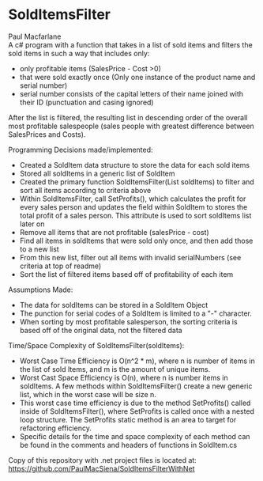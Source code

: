 # SoldItemsFilter  
Paul Macfarlane  
A c# program with a function that takes in a list of sold items and filters the sold items in such a way that includes only: 
* only profitable items (SalesPrice - Cost >0)
* that were sold exactly once (Only one instance of the product name and serial number)
* serial number consists of the capital letters of their name joined with their ID (punctuation and casing ignored)  
  
After the list is filtered, the resulting list in descending order of the overall most profitable salespeople (sales people with greatest difference between SalesPrices and Costs).  
  
Programming Decisions made/implemented:  
* Created a SoldItem data structure to store the data for each sold items
* Stored all soldItems in a generic list of SoldItem
* Created the primary function SoldItemsFilter(List<SoldItem> soldItems) to filter and sort all items according to criteria above
* Within SoldItemsFilter, call SetProfits(), which calculates the profit for every sales person and updates the field within SoldItem to stores the total profit of a sales person. This attribute is used to sort soldItems list later on  
* Remove all items that are not profitable (salesPrice - cost)  
* Find all items in soldItems that were sold only once, and then add those to a new list  
* From this new list, filter out all items with invalid serialNumbers (see criteria at top of readme)  
* Sort the list of filtered items based off of profitability of each item  
  
  
Assumptions Made:  
* The data for soldItems can be stored in a SoldItem Object
* The punction for serial codes of a SoldItem is limited to a "-" character. 
* When sorting by most profitable salesperson, the sorting criteria is based off of the original data, not the filtered data
  
Time/Space Complexity of SoldItemsFilter(soldItems):   
* Worst Case Time Efficiency is O(n^2 * m), where n is number of items in the list of sold Items, and m is the amount of unique items.  
* Worst Cast Space Efficiency is O(n), where n is number items in soldItems. A few methods within SoldItemsFilter() create a new generic list, which in the worst case will be size n.  
* This worst case time efficiency is due to the method SetProfits() called inside of SoldItemsFilter(), where SetProfits is called once with a nested loop structure. The SetProfits static method is an area to target for refactoring efficiency.  
* Specific details for the time and space complexity of each method can be found in the comments and headers of functions in SoldItem.cs  
  
Copy of this repository with .net project files is located at: https://github.com/PaulMacSiena/SoldItemsFilterWithNet
